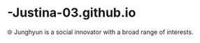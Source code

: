 # -Justina-03.github.io
:globe_with_meridians: Junghyun is a social innovator with a broad range of interests.
